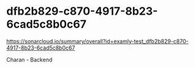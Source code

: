 # dfb2b829-c870-4917-8b23-6cad5c8b0c67
https://sonarcloud.io/summary/overall?id=examly-test_dfb2b829-c870-4917-8b23-6cad5c8b0c67


Charan - Backend 
